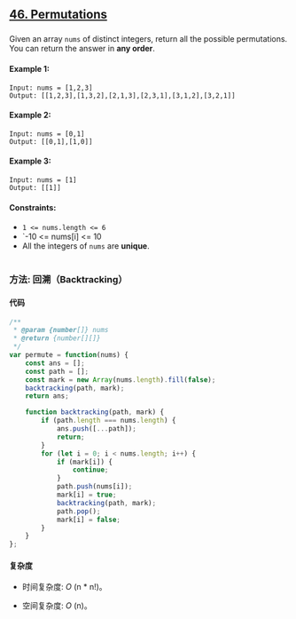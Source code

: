 ## [46. Permutations](https://leetcode.com/problems/permutations/)

###

Given an array `nums` of distinct integers, return all the possible permutations. You can return the answer in **any order**.

#### Example 1:

```
Input: nums = [1,2,3]
Output: [[1,2,3],[1,3,2],[2,1,3],[2,3,1],[3,1,2],[3,2,1]]
```

#### Example 2:

```
Input: nums = [0,1]
Output: [[0,1],[1,0]]
```

#### Example 3:

```
Input: nums = [1]
Output: [[1]]
```

#### Constraints:

-   `1 <= nums.length <= 6`
-   `-10 <= nums[i] <= 10
-   All the integers of `nums` are **unique**.

#

### 方法: 回溯（Backtracking）

#### 代码

```JavaScript []
/**
 * @param {number[]} nums
 * @return {number[][]}
 */
var permute = function(nums) {
    const ans = [];
    const path = [];
    const mark = new Array(nums.length).fill(false);
    backtracking(path, mark);
    return ans;

    function backtracking(path, mark) {
        if (path.length === nums.length) {
            ans.push([...path]);
            return;
        }
        for (let i = 0; i < nums.length; i++) {
            if (mark[i]) {
                continue;
            }
            path.push(nums[i]);
            mark[i] = true;
            backtracking(path, mark);
            path.pop();
            mark[i] = false;
        }
    }
};
```

#### 复杂度

-   时间复杂度: _O_ (n \* n!)。

-   空间复杂度: _O_ (n)。
